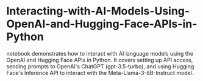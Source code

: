 # Interacting-with-AI-Models-Using-OpenAI-and-Hugging-Face-APIs-in-Python
notebook demonstrates how to interact with AI language models using the OpenAI and Hugging Face APIs in Python. It covers setting up API access, sending prompts to OpenAI's ChatGPT (gpt-3.5-turbo), and using Hugging Face's Inference API to interact with the Meta-Llama-3-8B-Instruct model.
